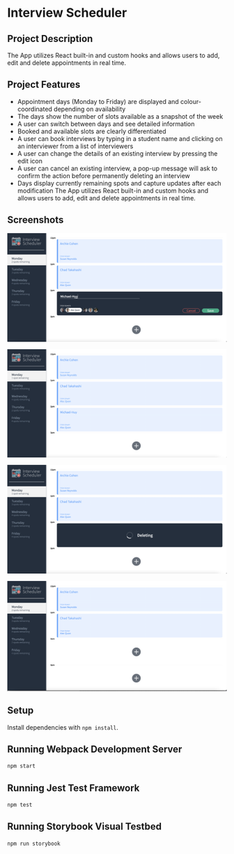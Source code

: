 # Interview Scheduler
## Project Description

The App utilizes  React built-in and custom hooks and allows users to add, edit and delete appointments in real time.

## Project Features
- Appointment days (Monday to Friday) are displayed and colour-coordinated depending on availability
- The days show the number of slots available as a snapshot of the week
- A user can switch between days and see detailed information
- Booked and available slots are clearly differentiated
- A user can book interviews by typing in a student name and clicking on an interviewer from a list of interviewers
- A user can change the details of an existing interview by pressing the edit icon
- A user can cancel an existing interview, a pop-up message will ask to confirm the action before permanently deleting an interview
- Days display currently remaining spots and capture updates after each modification
The App utilizes React built-in and custom hooks and allows users to add, edit and delete appointments in real time.

## Screenshots

!["Create an appointment"](https://github.com/MichaelDHuy/scheduler/blob/master/docs/Create-Appointment.png?raw=true)

!["Create an appointment successfully"](https://github.com/MichaelDHuy/scheduler/blob/master/docs/Create-Appointment-Successfully.png?raw=true)

!["Delete an appointment"](https://github.com/MichaelDHuy/scheduler/blob/master/docs/Screen%20Shot%202022-11-11%20at%201.36.06%20AM.png?raw=true)

!["Delete an appointment successfully"](https://github.com/MichaelDHuy/scheduler/blob/master/docs/Delete-Appointment-Successfully.png?raw=true)

## Setup

Install dependencies with `npm install`.

## Running Webpack Development Server

```sh
npm start
```

## Running Jest Test Framework

```sh
npm test
```

## Running Storybook Visual Testbed

```sh
npm run storybook
```

